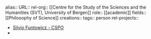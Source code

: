 alias::
URL::
rel-org:: [[Centre for the Study of the Sciences and the Humanities (SVT), University of Bergen]]
role:: [[academic]] 
fields:: [[Philosophy of Science]] 
creations:: 
tags:: person
rel-projects::

- [Silvio Funtowicz - CSPO](https://cspo.org/people/silvio-funtowicz/)
-